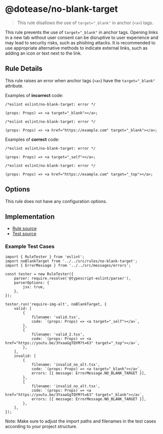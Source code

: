 # @dotease/no-blank-target

> This rule disallows the use of `target="_blank"` in anchor (`<a>`) tags.


This rule prevents the use of `target="_blank"` in anchor tags. Opening links in a new tab without user consent can be disruptive to user experience and may lead to security risks, such as phishing attacks. It is recommended to use appropriate alternative methods to indicate external links, such as adding an icon or text next to the link.

## Rule Details

This rule raises an error when anchor tags (`<a>`) have the `target="_blank"` attribute.

Examples of **incorrect** code:

```tsx
/*eslint eslint/no-blank-target: error */

(props: Props) => <a target="_blank"></a>;
```

```tsx
/*eslint eslint/no-blank-target: error */

(props: Props) => <a href="https://example.com" target="_blank"></a>;
```

Examples of **correct** code:

```tsx
/*eslint eslint/no-blank-target: error */

(props: Props) => <a target="_self"></a>;
```

```tsx
/*eslint eslint/no-blank-target: error */

(props: Props) => <a href="https://example.com" target="_top"></a>;
```

## Options

This rule does not have any configuration options.

## Implementation

- [Rule source](../../src/rules/no-blank-target.ts)
- [Test source](../../tests/rules/no-blank-target.ts)

### Example Test Cases

```tsx
import { RuleTester } from 'eslint';
import noBlankTarget from '../../src/rules/no-blank-target';
import { ErrorMessage } from '../../src/messages/errors';

const tester = new RuleTester({
    parser: require.resolve('@typescript-eslint/parser'),
    parserOptions: {
        jsx: true,
    },
});

tester.run('require-img-alt', noBlankTarget, {
    valid: [
        {
            filename: 'valid.tsx',
            code: `(props: Props) => <a target="_self"></a>`,
        },
        {
            filename: 'valid_2.tsx',
            code: `(props: Props) => <a href="https://youtu.be/3YxaaGgTQYM?t=63" target="_top"></a>`,
        },
    ],
    invalid: [
        {
            filename: 'invalid_no_alt.tsx',
            code: `(props: Props) => <a target="_blank"></a>`,
            errors: [{ message: ErrorMessage.NO_BLANK_TARGET }],
        },
        {
            filename: 'invalid_no_alt.tsx',
            code: `(props: Props) => <a href="https://youtu.be/3YxaaGgTQYM?t=63" target="_blank"></a>`,
            errors: [{ message: ErrorMessage.NO_BLANK_TARGET }],
        },
    ],
});
```

Note: Make sure to adjust the import paths and filenames in the test cases according to your project structure.